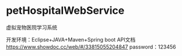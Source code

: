 # petHospitalWebService
虚拟宠物医院学习系统

开发环境：Eclipse+JAVA+Maven+Spring boot
API文档 https://www.showdoc.cc/web/#/33815055204847  password：123456
